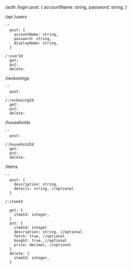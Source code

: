 /auth
  /login
    post: {
      accountName: string,
      password: string,
    }

/api
  /users

    ''
      post: {
        accountName: string,
        password: string,
        displayName: string,
      }

    /:userId
      get:
      put:
      delete:

  /reckonings

    ''
      post:

    /:reckoningId
      get:
      put:
      delete:

  /households

    ''
      post:

    /:householdId
      get:
      put:
      delete:

  /items

    ''
      post: {
        description: string,
        details: string, //optional
      }

    /:itemId

      get: {
        itemId: integer,
      }
      put: {
        itemId: integer
        description: string, //optional
        fetch: true, //optional
        bought: true, //optional
        price: decimal, //optional
      }
      delete: {
        itemId: integer,
      }
